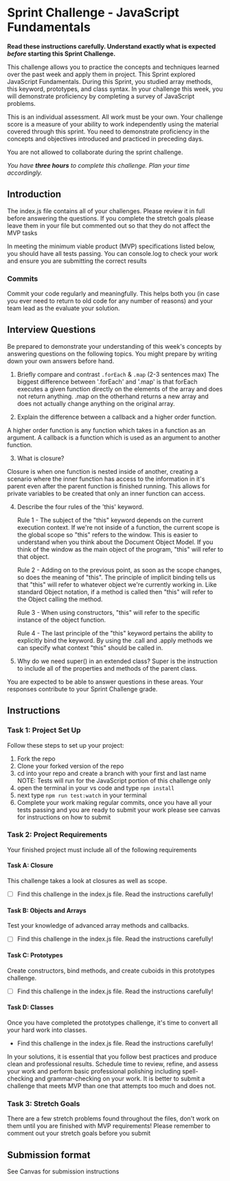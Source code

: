 # Sprint Challenge - JavaScript Fundamentals

**Read these instructions carefully. Understand exactly what is expected _before_ starting this Sprint Challenge.**

This challenge allows you to practice the concepts and techniques learned over the past week and apply them in project. This Sprint explored JavaScript Fundamentals. During this Sprint, you studied array methods, this keyword, prototypes, and class syntax. In your challenge this week, you will demonstrate proficiency by completing a survey of JavaScript problems.

This is an individual assessment. All work must be your own. Your challenge score is a measure of your ability to work independently using the material covered through this sprint. You need to demonstrate proficiency in the concepts and objectives introduced and practiced in preceding days.

You are not allowed to collaborate during the sprint challenge. 

_You have **three hours** to complete this challenge. Plan your time accordingly._


## Introduction

The index.js file contains all of your challenges. Please review it in full before answering the questions. If you complete the stretch goals please leave them in your file but commented out so that they do not affect the MVP tasks 

In meeting the minimum viable product (MVP) specifications listed below, you should have all tests passing. You can console.log to check your work and ensure you are submitting the correct results 

### Commits

Commit your code regularly and meaningfully. This helps both you (in case you ever need to return to old code for any number of reasons) and your team lead as the evaluate your solution.

## Interview Questions

Be prepared to demonstrate your understanding of this week's concepts by answering questions on the following topics. You might prepare by writing down your own answers before hand.

1. Briefly compare and contrast `.forEach` & `.map` (2-3 sentences max)
The biggest difference between '.forEach' and '.map' is that forEach executes a given function directly on the elements of the array and does not return anything. .map on the otherhand returns a new array and does not actually change anything on the original array.

2. Explain the difference between a callback and a higher order function.

A higher order function is any function which takes in a function as an argument. A callback is a function which is used as an argument to another function.

3. What is closure?

Closure is when one function is nested inside of another, creating a scenario where the inner function has access to the information in it's parent even after the parent function is finished running. This allows for private variables to be created that only an inner function can access.

4. Describe the four rules of the 'this' keyword.

    Rule 1 - The subject of the "this" keyword depends on the current execution context. If we're not inside of a function, the current scope is the global scope so "this" refers to the window. This is easier to understand when you think about the Document Object Model. If you think of the window as the main object of the program, "this" will refer to that object.
    
    Rule 2 - Adding on to the previous point, as soon as the scope changes, so does the meaning of "this". The principle of implicit binding tells us that "this" will refer to whatever object we're currently working in. Like standard Object notation, if a method is called then "this" will refer to the Object calling the method.
    
    Rule 3 - When using constructors, "this" will refer to the specific instance of the object function.
    
    Rule 4 - The last principle of the "this" keyword pertains the ability to explicitly bind the keyword. By using the .call and .apply methods we can specify what context "this" should be called in.

5. Why do we need super() in an extended class?
Super is the instruction to include all of the properties and methods of the parent class. 

You are expected to be able to answer questions in these areas. Your responses contribute to your Sprint Challenge grade. 

## Instructions

### Task 1: Project Set Up

Follow these steps to set up your project:

1. Fork the repo
2. Clone your forked version of the repo
3. cd into your repo and create a branch with your first and last name
NOTE: Tests will run for the JavaScript portion of this challenge only
4. open the terminal in your vs code and type `npm install`
5. next type `npm run test:watch` in your terminal
6. Complete your work making regular commits, once you have all your tests passing and you are ready to submit your work please see canvas for instructions on how to submit

### Task 2: Project Requirements

Your finished project must include all of the following requirements

#### Task A: Closure

This challenge takes a look at closures as well as scope. 
* [ ] Find this challenge in the index.js file. Read the instructions carefully!

#### Task B: Objects and Arrays

Test your knowledge of advanced array methods and callbacks.
* [ ] Find this challenge in the index.js file. Read the instructions carefully!

#### Task C: Prototypes

Create constructors, bind methods, and create cuboids in this prototypes challenge.
* [ ] Find this challenge in the index.js file. Read the instructions carefully!

#### Task D: Classes

Once you have completed the prototypes challenge, it's time to convert all your hard work into classes.
* Find this challenge in the index.js file. Read the instructions carefully!

In your solutions, it is essential that you follow best practices and produce clean and professional results. Schedule time to review, refine, and assess your work and perform basic professional polishing including spell-checking and grammar-checking on your work. It is better to submit a challenge that meets MVP than one that attempts too much and does not.

### Task 3: Stretch Goals 

There are a few stretch problems found throughout the files, don't work on them until you are finished with MVP requirements! Please remember to comment out your stretch goals before you submit 

## Submission format

See Canvas for submission instructions 

